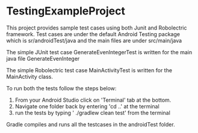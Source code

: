 TestingExampleProject
=====================

This project provides sample test cases using both Junit and Robolectric framework.  Test cases are under the default Android Testing  package which is sr/androidTest/java and the main files are under src/main/java

The simple JUnit test case GenerateEvenIntegerTest is written for the main java file GenerateEvenInteger

The simple Robolectric test case MainActivityTest is written for the MainActivity class.

To run both the tests follow the steps below:

1. From your Android Studio click on 'Terminal' tab at the bottom.  
2. Navigate one folder back by entering 'cd ..' at the terminal
3. run the tests by typing ' ./gradlew clean test'  from the terminal

Gradle compiles and runs all the testcases in the androidTest folder.
